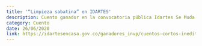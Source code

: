 ```yaml
---
title: '“Limpieza sabatina” en IDARTES'
description: Cuento ganador en la convocatoria pública Idartes Se Muda A Tu Casa, del Instituto Distrital de las Artes de Bogotá (IDARTES).
category: Cuento
date: 26/06/2020
link: https://idartesencasa.gov.co/ganadores_invp/cuentos-cortos-ineditos/limpieza-sabatina
---
```

